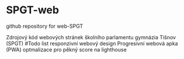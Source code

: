 # SPGT-web
github repository for web-SPGT

Zdrojový kód webových stránek školního parlamentu gymnázia Tišnov (SPGT)
#Todo list
responzivní webový design
Progresivní webová apka (PWA)
optmalizace pro pěkný score na lighthouse
